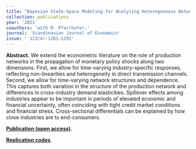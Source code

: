```yaml
---
title: "Bayesian State-Space Modeling for Analyzing Heterogeneous Network Effects of US Monetary Policy. [doi](https://doi.org/10.1111/sjoe.12436)"
collection: publications
year: '2021'
coauthors: 'with M. Pfarrhofer,'
journal: 'Scandinavian Journal of Economics'
issue: ' 123(4):1261–1291'
---
```

**Abstract.** We extend the econometric literature on the role of production networks in the propagation of monetary policy shocks along two dimensions. First, we allow for time-varying industry-specific responses, reflecting non-linearities and heterogeneity in direct transmission channels. Second, we allow for time-varying network structures and dependence. This captures both variation in the structure of the production network and differences in cross-industry demand elasticities. Spillover effects among industries appear to be important in periods of elevated economic and financial uncertainty, often coinciding with tight credit market conditions and financial stress. Cross-sectional differentials can be explained by how close industries are to end-consumers.

[**Publication (open access)**](https://doi.org/10.1111/sjoe.12436).

[**Replication codes**](https://github.com/mpfarrho/tvp-network-panel).

